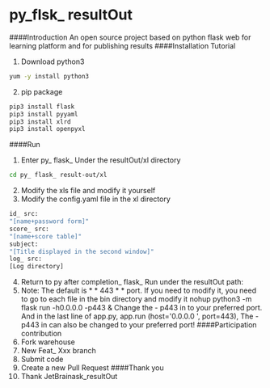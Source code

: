 
# py_flsk_ resultOut
####Introduction
An open source project based on python flask web for learning platform and for publishing results
####Installation Tutorial
1. Download python3
```sh
yum -y install python3
```
2. pip package
```sh
pip3 install flask
pip3 install pyyaml
pip3 install xlrd
pip3 install openpyxl
```
####Run
1. Enter py_ flask_ Under the resultOut/xl directory
```sh
cd py_ flask_ result-out/xl
```
2. Modify the xls file and modify it yourself
3. Modify the config.yaml file in the xl directory
```sh
id_ src:
"[name+password form]"
score_ src:
"[name+score table]"
subject:
"[Title displayed in the second window]"
log_ src:
[Log directory]
```
4. Return to py after completion_ flask_ Run under the resultOut path:
5. Note:
The default is * * 443 * * port. If you need to modify it, you need to go to each file in the bin directory and modify it
nohup python3 -m flask run -h0.0.0.0 -p443 &
Change the - p443 in to your preferred port.
And in the last line of app.py, app.run (host='0.0.0.0 ', port=443),
The - p443 in can also be changed to your preferred port!
####Participation contribution
1. Fork warehouse
2. New Feat_ Xxx branch
3. Submit code
4. Create a new Pull Request
####Thank you
1. Thank JetBrainask_resultOut
